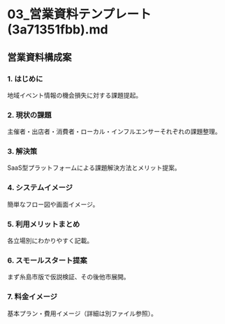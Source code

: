 # 03_営業資料テンプレート(3a71351fbb).md

## 営業資料構成案

### 1. はじめに
地域イベント情報の機会損失に対する課題提起。

### 2. 現状の課題
主催者・出店者・消費者・ローカル・インフルエンサーそれぞれの課題整理。

### 3. 解決策
SaaS型プラットフォームによる課題解決方法とメリット提案。

### 4. システムイメージ
簡単なフロー図や画面イメージ。

### 5. 利用メリットまとめ
各立場別にわかりやすく記載。

### 6. スモールスタート提案
まず糸島市版で仮説検証、その後他市展開。

### 7. 料金イメージ
基本プラン・費用イメージ（詳細は別ファイル参照）。
